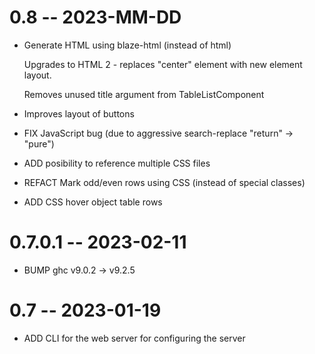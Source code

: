# 0.8 -- 2023-MM-DD

  - Generate HTML using blaze-html (instead of html)

    Upgrades to HTML 2 - replaces "center" element with
    new element layout.

    Removes unused title argument from TableListComponent

  - Improves layout of buttons

  - FIX JavaScript bug (due to aggressive search-replace "return" -> "pure")

  - ADD posibility to reference multiple CSS files

  - REFACT Mark odd/even rows using CSS (instead of special classes)

  - ADD CSS hover object table rows

# 0.7.0.1 -- 2023-02-11

  - BUMP ghc v9.0.2 -> v9.2.5

# 0.7 -- 2023-01-19

  - ADD CLI for the web server for configuring the server
